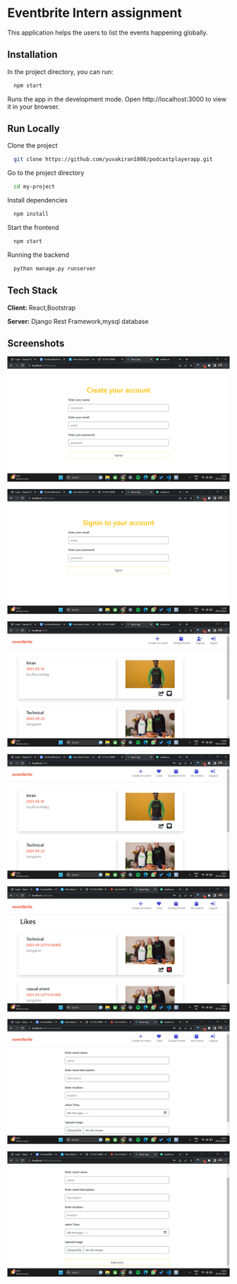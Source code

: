 
# Eventbrite Intern assignment

This application helps the users to list the events happening globally.



## Installation

In the project directory, you can run:

```bash
  npm start
```
Runs the app in the development mode.
Open http://localhost:3000 to view it in your browser.


## Run Locally

Clone the project

```bash
  git clone https://github.com/yuvakiran1808/podcastplayerapp.git
```

Go to the project directory

```bash
  cd my-project
```

Install dependencies

```bash
  npm install
```

Start the frontend

```bash
  npm start
```
Running the backend
```bash
  python manage.py runserver
```


## Tech Stack

**Client:** React,Bootstrap

**Server:** Django Rest Framework,mysql database

## Screenshots

![signup form](https://raw.githubusercontent.com/yuvakiran1808/internassignment/main/screenshots/Screenshot%20(20).png)

![signin form](https://raw.githubusercontent.com/yuvakiran1808/internassignment/main/screenshots/Screenshot%20(19).png)

![user dashboard](https://raw.githubusercontent.com/yuvakiran1808/internassignment/main/screenshots/Screenshot%20(21).png)

![home](https://raw.githubusercontent.com/yuvakiran1808/internassignment/main/screenshots/Screenshot%20(22).png)

![likes](https://raw.githubusercontent.com/yuvakiran1808/internassignment/main/screenshots/Screenshot%20(23).png)


![event](https://raw.githubusercontent.com/yuvakiran1808/internassignment/main/screenshots/Screenshot%20(24).png)

![event](https://raw.githubusercontent.com/yuvakiran1808/internassignment/main/screenshots/Screenshot%20(25).png)




